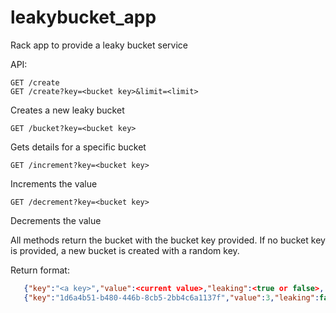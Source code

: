 leakybucket_app
===============

Rack app to provide a leaky bucket service

API:

```
GET /create
GET /create?key=<bucket key>&limit=<limit>
```
Creates a new leaky bucket

```
GET /bucket?key=<bucket key>
```
Gets details for a specific bucket

```
GET /increment?key=<bucket key>
```
Increments the value

```
GET /decrement?key=<bucket key>
```
Decrements the value


All methods return the bucket with the bucket key provided. If no bucket key is provided, a new bucket is created
with a random key.

Return format:
```json
   {"key":"<a key>","value":<current value>,"leaking":<true or false>, "limit":<limit>}
   {"key":"1d6a4b51-b480-446b-8cb5-2bb4c6a1137f","value":3,"leaking":false, "limit":10}
```




